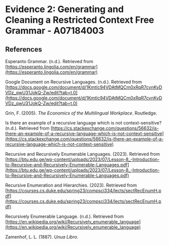 # Evidence 2: Generating and Cleaning a Restricted Context Free Grammar - A07184003

## References

Esperanto Grammar. (n.d.). Retrieved from [https://esperanto.lingolia.com/en/grammar](https://esperanto.lingolia.com/en/grammar)

Google Document on Recursive Languages. (n.d.). Retrieved from [https://docs.google.com/document/d/1KmtIc94VDAtMQCm0xRqR7cvnKyDVDz_qwU31JokQ-Zw/edit?tab=t.0](https://docs.google.com/document/d/1KmtIc94VDAtMQCm0xRqR7cvnKyDVDz_qwU31JokQ-Zw/edit?tab=t.0)

Grin, F. (2005). *The Economics of the Multilingual Workplace*. Routledge.

Is there an example of a recursive language which is not context-sensitive? (n.d.). Retrieved from [https://cs.stackexchange.com/questions/56632/is-there-an-example-of-a-recursive-language-which-is-not-context-sensitive](https://cs.stackexchange.com/questions/56632/is-there-an-example-of-a-recursive-language-which-is-not-context-sensitive)

Recursive and Recursively Enumerable Languages. (2023). Retrieved from [https://btu.edu.ge/wp-content/uploads/2023/07/Lesson-8_-Introduction-to-Recursive-and-Recursively-Enumerable-Languages.pdf](https://btu.edu.ge/wp-content/uploads/2023/07/Lesson-8_-Introduction-to-Recursive-and-Recursively-Enumerable-Languages.pdf)

Recursive Enumeration and Hierarchies. (2023). Retrieved from [https://courses.cs.duke.edu/spring23/compsci334/lects/sectRecEnumH.pdf](https://courses.cs.duke.edu/spring23/compsci334/lects/sectRecEnumH.pdf)

Recursively Enumerable Language. (n.d.). Retrieved from [https://en.wikipedia.org/wiki/Recursively_enumerable_language](https://en.wikipedia.org/wiki/Recursively_enumerable_language)

Zamenhof, L. L. (1887). *Unua Libro*.
